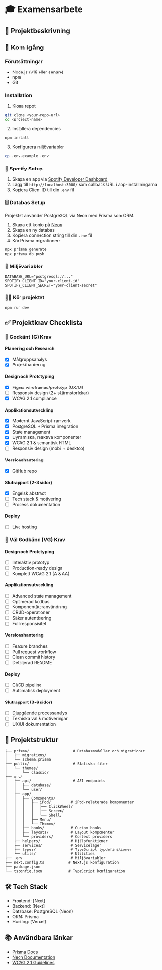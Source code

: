 # 🎓 Examensarbete

## 📝 Projektbeskrivning

## 🚀 Kom igång

### Förutsättningar

- Node.js (v18 eller senare)
- npm
- Git

### Installation

1. Klona repot

```bash
git clone <your-repo-url>
cd <project-name>
```

2. Installera dependencies

```bash
npm install
```

3. Konfigurera miljövariabler

```bash
cp .env.example .env
```

### 🎵 Spotify Setup

1. Skapa en app via [Spotify Developer Dashboard](https://developer.spotify.com/dashboard/create)
2. Lägg till `http://localhost:3000/` som callback URL i app-inställningarna
3. Kopiera Client ID till din `.env` fil

### 🗄️ Databas Setup

Projektet använder PostgreSQL via Neon med Prisma som ORM.

1. Skapa ett konto på [Neon](https://neon.tech)
2. Skapa en ny databas
3. Kopiera connection string till din `.env` fil
4. Kör Prisma migrationer:

```bash
npx prisma generate
npx prisma db push
```

### 🔧 Miljövariabler

```env
DATABASE_URL="postgresql://..."
SPOTIFY_CLIENT_ID="your-client-id"
SPOTIFY_CLIENT_SECRET="your-client-secret"
```

### 🏃‍♂️ Kör projektet

```bash
npm run dev
```

## ✅ Projektkrav Checklista

### 🎯 Godkänt (G) Krav

#### Planering och Research

- [x] Målgruppsanalys
- [x] Projekthantering

#### Design och Prototyping

- [x] Figma wireframes/prototyp (UX/UI)
- [ ] Responsiv design (2+ skärmstorlekar)
- [x] WCAG 2.1 compliance

#### Applikationsutveckling

- [x] Modernt JavaScript-ramverk
- [x] PostgreSQL + Prisma integration
- [x] State management
- [x] Dynamiska, reaktiva komponenter
- [x] WCAG 2.1 & semantisk HTML
- [ ] Responsiv design (mobil + desktop)

#### Versionshantering

- [x] GitHub repo

#### Slutrapport (2-3 sidor)

- [x] Engelsk abstract
- [ ] Tech stack & motivering
- [ ] Process dokumentation

#### Deploy

- [ ] Live hosting

### 🌟 Väl Godkänd (VG) Krav

#### Design och Prototyping

- [ ] Interaktiv prototyp
- [ ] Production-ready design
- [ ] Komplett WCAG 2.1 (A & AA)

#### Applikationsutveckling

- [ ] Advanced state management
- [ ] Optimerad kodbas
- [ ] Komponentåteranvändning
- [ ] CRUD-operationer
- [ ] Säker autentisering
- [ ] Full responsivitet

#### Versionshantering

- [ ] Feature branches
- [ ] Pull request workflow
- [ ] Clean commit history
- [ ] Detaljerad README

#### Deploy

- [ ] CI/CD pipeline
- [ ] Automatisk deployment

#### Slutrapport (3-6 sidor)

- [ ] Djupgående processanalys
- [ ] Tekniska val & motiveringar
- [ ] UX/UI dokumentation

## 📂 Projektstruktur

```
├── prisma/                    # Databasmodeller och migrationer
│   ├── migrations/
│   └── schema.prisma
├── public/                    # Statiska filer
│   └── themes/
│       └── classic/
├── src/
│   ├── api/                   # API endpoints
│   │   ├── database/
│   │   └── user/
│   ├── app/
│   │   ├── Components/
│   │   │   ├── iPod/         # iPod-relaterade komponenter
│   │   │   │   ├── ClickWheel/
│   │   │   │   ├── Screen/
│   │   │   │   └── Shell/
│   │   │   ├── Menu/
│   │   │   └── Themes/
│   │   ├── hooks/            # Custom hooks
│   │   ├── layouts/          # Layout komponenter
│   │   └── providers/        # Context providers
│   ├── helpers/              # Hjälpfunktioner
│   ├── services/             # Servicelager
│   ├── types/                # TypeScript typdefinitioner
│   └── utils/                # Utilities
├── .env                      # Miljövariabler
├── next.config.ts           # Next.js konfiguration
├── package.json
└── tsconfig.json            # TypeScript konfiguration
```

## 🛠️ Tech Stack

- Frontend: [Next]
- Backend: [Next]
- Database: PostgreSQL (Neon)
- ORM: Prisma
- Hosting: [Vercel]

## 📚 Användbara länkar

- [Prisma Docs](https://www.prisma.io/docs/)
- [Neon Documentation](https://neon.tech/docs/)
- [WCAG 2.1 Guidelines](https://www.w3.org/WAI/WCAG21/quickref/)
